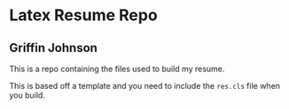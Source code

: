 # Latex Resume Repo
## Griffin Johnson

This is a repo containing the files used to build my resume.

This is based off a template and you need to include the `res.cls` file when you build.
